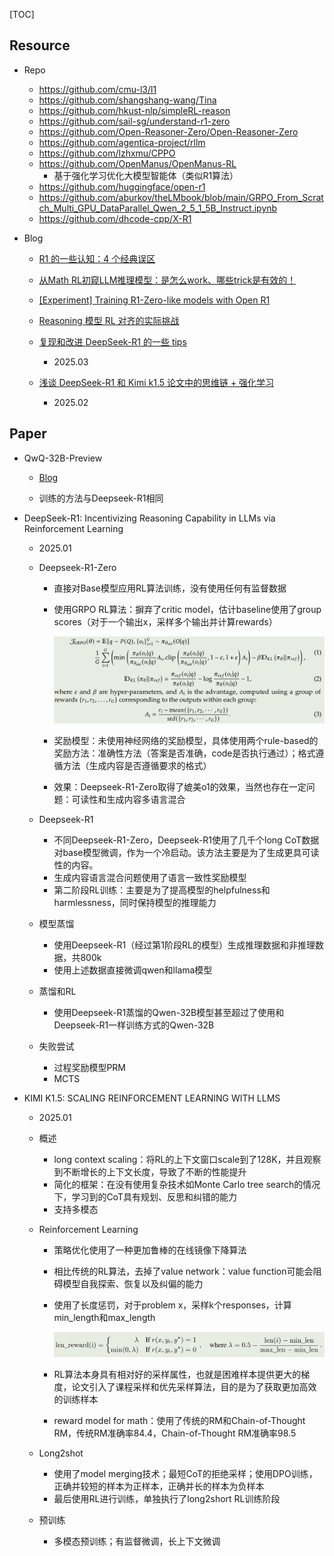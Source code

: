 [TOC]



## Resource

- Repo
  - https://github.com/cmu-l3/l1
  - https://github.com/shangshang-wang/Tina
  - https://github.com/hkust-nlp/simpleRL-reason
  - https://github.com/sail-sg/understand-r1-zero
  - https://github.com/Open-Reasoner-Zero/Open-Reasoner-Zero
  - https://github.com/agentica-project/rllm
  - https://github.com/lzhxmu/CPPO
  - https://github.com/OpenManus/OpenManus-RL
    - 基于强化学习优化大模型智能体（类似R1算法）
  - https://github.com/huggingface/open-r1
  - https://github.com/aburkov/theLMbook/blob/main/GRPO_From_Scratch_Multi_GPU_DataParallel_Qwen_2_5_1_5B_Instruct.ipynb
  - https://github.com/dhcode-cpp/X-R1
  
- Blog
  - [R1 的一些认知：4 个经典误区](https://mp.weixin.qq.com/s/FnNRLXxBCFxFy-1v8QigLQ)
  - [从Math RL初窥LLM推理模型：是怎么work、哪些trick是有效的！](https://mp.weixin.qq.com/s/5zlujCaxGY1CL8IZeGqT2g)
  - [[Experiment] Training R1-Zero-like models with Open R1](https://huggingface.co/spaces/open-r1/README/discussions/20)
  - [Reasoning 模型 RL 对齐的实际挑战](https://zhuanlan.zhihu.com/p/1892270905683575985)
  - [复现和改进 DeepSeek-R1 的一些 tips](https://mp.weixin.qq.com/s/xqWYdf2c9frWbznKNGiagA)
    - 2025.03
  
  - [浅谈 DeepSeek-R1 和 Kimi k1.5 论文中的思维链 + 强化学习](https://weaxsey.org/articels/2025-02-01/)
    - 2025.02



## Paper

- QwQ-32B-Preview

  - [Blog](https://qwenlm.github.io/zh/blog/qwq-32b/)

  - 训练的方法与Deepseek-R1相同

- DeepSeek-R1: Incentivizing Reasoning Capability in LLMs via Reinforcement Learning

  - 2025.01

  - Deepseek-R1-Zero

    - 直接对Base模型应用RL算法训练，没有使用任何有监督数据

    - 使用GRPO RL算法：摒弃了critic model，估计baseline使用了group scores（对于一个输出x，采样多个输出并计算rewards）

      ![GRPO](../assets/GRPO.png)

    - 奖励模型：未使用神经网络的奖励模型，具体使用两个rule-based的奖励方法：准确性方法（答案是否准确，code是否执行通过）；格式遵循方法（生成内容是否遵循要求的格式）

    - 效果：Deepseek-R1-Zero取得了媲美o1的效果，当然也存在一定问题：可读性和生成内容多语言混合

  - Deepseek-R1

    - 不同Deepseek-R1-Zero，Deepseek-R1使用了几千个long CoT数据对base模型微调，作为一个冷启动。该方法主要是为了生成更具可读性的内容。
    - 生成内容语言混合问题使用了语言一致性奖励模型
    - 第二阶段RL训练：主要是为了提高模型的helpfulness和harmlessness，同时保持模型的推理能力

  - 模型蒸馏

    - 使用Deepseek-R1（经过第1阶段RL的模型）生成推理数据和非推理数据，共800k
    - 使用上述数据直接微调qwen和llama模型

  - 蒸馏和RL

    - 使用Deepseek-R1蒸馏的Qwen-32B模型甚至超过了使用和Deepseek-R1一样训练方式的Qwen-32B

  - 失败尝试

    - 过程奖励模型PRM
    - MCTS

- KIMI K1.5:  SCALING REINFORCEMENT LEARNING WITH LLMS

  - 2025.01

  - 概述

    - long context scaling：将RL的上下文窗口scale到了128K，并且观察到不断增长的上下文长度，导致了不断的性能提升
    - 简化的框架：在没有使用复杂技术如Monte Carlo tree search的情况下，学习到的CoT具有规划、反思和纠错的能力
    - 支持多模态

  - Reinforcement Learning

    - 策略优化使用了一种更加鲁棒的在线镜像下降算法

    - 相比传统的RL算法，去掉了value network：value function可能会阻碍模型自我探索、恢复以及纠偏的能力

    - 使用了长度惩罚，对于problem x，采样k个responses，计算min_length和max_length

      ![](../assets/kimi1_5_len_reward.png)

    - RL算法本身具有相对好的采样属性，也就是困难样本提供更大的梯度，论文引入了课程采样和优先采样算法，目的是为了获取更加高效的训练样本

    - reward model for math：使用了传统的RM和Chain-of-Thought RM，传统RM准确率84.4，Chain-of-Thought RM准确率98.5

  - Long2shot

    - 使用了model merging技术；最短CoT的拒绝采样；使用DPO训练，正确并较短的样本为正样本，正确并长的样本为负样本
    - 最后使用RL进行训练，单独执行了long2short RL训练阶段

  - 预训练

    - 多模态预训练；有监督微调，长上下文微调